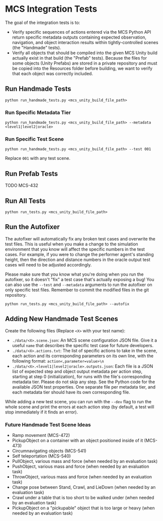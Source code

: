 # MCS Integration Tests

The goal of the integration tests is to:
- Verify specific sequences of actions entered via the MCS Python API return specific metadata outputs containing expected observation, navigation, and object interaction results within tightly-controlled scenes (the "Handmade" tests).
- Verify all objects that should be compiled into the given MCS Unity build actually exist in that build (the "Prefab" tests). Because the files for some objects (Unity Prefabs) are stored in a private repository and must be copied into the Resources folder before building, we want to verify that each object was correctly included.

## Run Handmade Tests

```
python run_handmade_tests.py <mcs_unity_build_file_path>
```

### Run Specific Metadata Tier

```
python run_handmade_tests.py <mcs_unity_build_file_path> --metadata <level1|level2|oracle>
```

### Run Specific Test Scene

```
python run_handmade_tests.py <mcs_unity_build_file_path> --test 001
```

Replace `001` with any test scene.

## Run Prefab Tests

TODO MCS-432

## Run All Tests

```
python run_tests.py <mcs_unity_build_file_path>
```

## Run the Autofixer

The autofixer will automatically fix any broken test cases and overwrite the test files. This is useful when you make a change to the simulation environment that you know will affect the specific numbers in the test cases. For example, if you were to change the performer agent's standing height, then the direction and distance numbers in the oracle output test cases will need to be adjusted accordingly.

Please make sure that you know what you're doing when you run the autofixer, so it doesn't "fix" a test case that's actually exposing a bug! You can also use the `--test` and `--metadata` arguments to run the autofixer on only specific test files. Remember to commit the modified files in the git repository.

```
python run_tests.py <mcs_unity_build_file_path> --autofix
```

## Adding New Handmade Test Scenes

Create the following files (Replace `<X>` with your test name):

- `./data/<X>.scene.json`: An MCS scene configuration JSON file. Give it a useful `name` that describes the specific test case for future developers.
- `./data/<X>.actions.txt`: The list of specific actions to take in the scene, each action and its corresponding parameters on its own line, with the following format: `action<,parameter=value>\n`
- `./data/<X>.<level1|level2|oracle>.outputs.json`: Each file is a JSON list of expected step and object output metadata per action step, starting at step 0 (initialization), for runs with the file's corresponding metadata tier. Please do not skip any step. See the Python code for the available JSON test properties. One separate file per metadata tier, and each metadata tier should have its own corresponding file.

While adding a new test scene, you can run with the `--dev` flag to run the whole scene and print the errors at each action step (by default, a test will stop immediately if it finds an error).

### Future Handmade Test Scene Ideas

- Ramp movement (MCS-472)
- PickupObject on a container with an object positioned inside of it (MCS-473)
- Circumnavigating objects (MCS-541)
- Self teleportation (MCS-540)
- PullObject, various mass and force (when needed by an evaluation task)
- PushObject, various mass and force (when needed by an evaluation task)
- ThrowObject, various mass and force (when needed by an evaluation task)
- Change pose between Stand, Crawl, and LieDown (when needed by an evaluation task)
- Crawl under a table that is too short to be walked under (when needed by an evaluation task)
- PickupObject on a "pickupable" object that is too large or heavy (when needed by an evaluation task)
